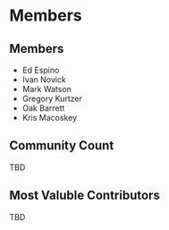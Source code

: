 # Members

## Members

- Ed Espino
- Ivan Novick
- Mark Watson
- Gregory Kurtzer
- Oak Barrett
- Kris Macoskey
## Community Count
TBD

## Most Valuble Contributors
TBD
